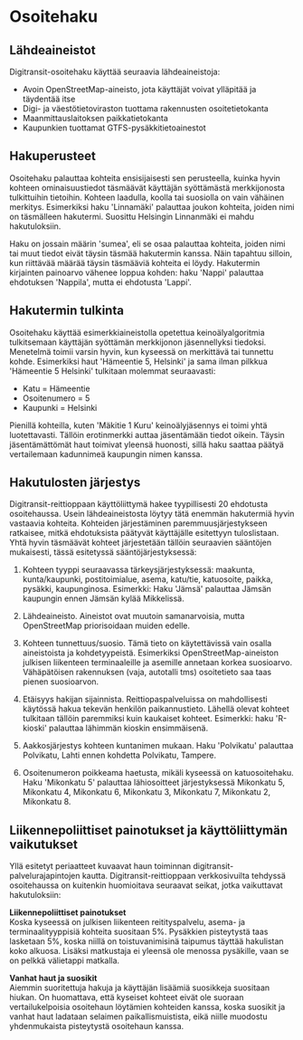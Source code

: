 ﻿# Osoitehaku


## Lähdeaineistot

Digitransit-osoitehaku käyttää seuraavia lähdeaineistoja:
- Avoin OpenStreetMap-aineisto, jota käyttäjät voivat ylläpitää ja täydentää itse
- Digi- ja väestötietoviraston tuottama rakennusten osoitetietokanta
- Maanmittauslaitoksen paikkatietokanta
- Kaupunkien tuottamat GTFS-pysäkkitietoainestot


## Hakuperusteet

Osoitehaku palauttaa kohteita ensisijaisesti sen perusteella, kuinka hyvin kohteen ominaisuustiedot täsmäävät
käyttäjän syöttämästä merkkijonosta tulkittuihin tietoihin. Kohteen laadulla, koolla tai suosiolla on vain
vähäinen merkitys. Esimerkiksi haku 'Linnamäki' palauttaa joukon kohteita, joiden nimi on täsmälleen hakutermi.
Suosittu Helsingin Linnanmäki ei mahdu hakutuloksiin.

Haku on jossain määrin 'sumea', eli se osaa palauttaa kohteita, joiden nimi tai muut tiedot eivät täysin täsmää
hakutermin kanssa. Näin tapahtuu silloin, kun riittävää määrää täysin täsmääviä kohteita ei löydy. Hakutermin
kirjainten painoarvo vähenee loppua kohden: haku 'Nappi' palauttaa ehdotuksen 'Nappila', mutta ei ehdotusta 'Lappi'.


## Hakutermin tulkinta

Osoitehaku käyttää esimerkkiaineistolla opetettua keinoälyalgoritmia tulkitsemaan käyttäjän syöttämän merkkijonon
jäsennellyksi tiedoksi. Menetelmä toimii varsin hyvin, kun kyseessä on merkittävä tai tunnettu kohde.
Esimerkiksi haut 'Hämeentie 5, Helsinki' ja sama ilman pilkkua 'Hämeentie 5 Helsinki' tulkitaan molemmat seuraavasti:
- Katu = Hämeentie
- Osoitenumero = 5
- Kaupunki = Helsinki

Pienillä kohteilla, kuten 'Mäkitie 1 Kuru' keinoälyjäsennys ei toimi yhtä luotettavasti. Tällöin erotinmerkki auttaa
jäsentämään tiedot oikein. Täysin jäsentämättömät haut toimivat yleensä huonosti, sillä haku saattaa päätyä
vertailemaan kadunnimeä kaupungin nimen kanssa.


## Hakutulosten järjestys

Digitransit-reittioppaan käyttöliittymä hakee tyypillisesti 20 ehdotusta osoitehaussa.
Usein lähdeaineistosta löytyy tätä enemmän hakutermiä hyvin vastaavia kohteita.
Kohteiden järjestäminen paremmuusjärjestykseen ratkaisee, mitkä ehdotuksista päätyvät
käyttäjälle esitettyyn tuloslistaan. Yhtä hyvin täsmäävät kohteet järjestetään tällöin
seuraavien sääntöjen mukaisesti, tässä esitetyssä sääntöjärjestyksessä:

1. Kohteen tyyppi seuraavassa tärkeysjärjestyksessä:
maakunta, kunta/kaupunki, postitoimialue, asema, katu/tie, katuosoite, paikka, pysäkki, kaupunginosa.
Esimerkki: Haku 'Jämsä' palauttaa Jämsän kaupungin ennen Jämsän kylää Mikkelissä.

2. Lähdeaineisto. Aineistot ovat muutoin samanarvoisia, mutta OpenStreetMap priorisoidaan muiden edelle.

3. Kohteen tunnettuus/suosio. Tämä tieto on käytettävissä vain osalla aineistoista ja kohdetyypeistä.
Esimerkiksi OpenStreetMap-aineiston julkisen liikenteen terminaaleille ja asemille annetaan korkea
suosioarvo. Vähäpätöisen rakennuksen (vaja, autotalli tms) osoitetieto saa taas pienen suosioarvon.

4. Etäisyys hakijan sijainnista. Reittiopaspalveluissa on mahdollisesti käytössä hakua tekevän henkilön
paikannustieto. Lähellä olevat kohteet tulkitaan tällöin paremmiksi kuin kaukaiset kohteet.
Esimerkki: haku 'R-kioski' palauttaa lähimmän kioskin ensimmäisenä.

5. Aakkosjärjestys kohteen kuntanimen mukaan. Haku 'Polvikatu' palauttaa Polvikatu, Lahti
ennen kohdetta Polvikatu, Tampere.

6. Osoitenumeron poikkeama haetusta, mikäli kyseessä on katuosoitehaku. Haku 'Mikonkatu 5'
palauttaa lähiosoitteet järjestyksessä Mikonkatu 5, Mikonkatu 4, Mikonkatu 6, Mikonkatu 3,
Mikonkatu 7, Mikonkatu 2, Mikonkatu 8.


## Liikennepoliittiset painotukset ja käyttöliittymän vaikutukset

Yllä esitetyt periaatteet kuvaavat haun toiminnan digitransit-palvelurajapintojen kautta.
Digitransit-reittioppaan verkkosivuilta tehdyssä osoitehaussa on kuitenkin huomioitava seuraavat
seikat, jotka vaikuttavat hakutuloksiin:

**Liikennepoliittiset painotukset** <br>
Koska kyseessä on julkisen liikenteen reitityspalvelu, asema- ja terminaalityyppisiä kohteita suositaan
5%. Pysäkkien pisteytystä taas lasketaan 5%, koska niillä on toistuvanimisinä taipumus täyttää hakulistan
koko alkuosa. Lisäksi matkustaja ei yleensä ole menossa pysäkille, vaan se on pelkkä välietappi matkalla.

**Vanhat haut ja suosikit**<br>
Aiemmin suoritettuja hakuja ja käyttäjän lisäämiä suosikkeja suositaan hiukan. On huomattava, että
kyseiset kohteet eivät ole suoraan vertailukelpoisia osoitehaun löytämien kohteiden kanssa, koska
suosikit ja vanhat haut ladataan selaimen paikallismuistista, eikä niille muodostu yhdenmukaista
pisteytystä osoitehaun kanssa.
